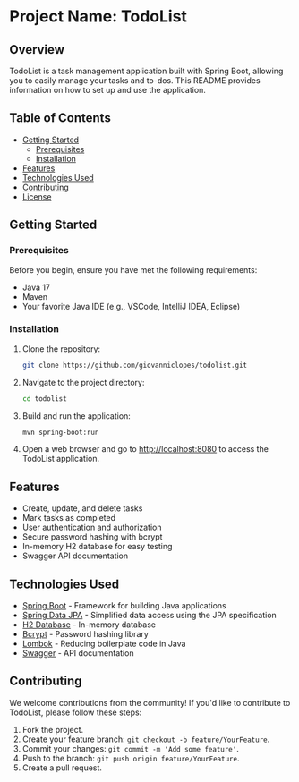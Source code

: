 # Project Name: TodoList

## Overview

TodoList is a task management application built with Spring Boot, allowing you to easily manage your tasks and to-dos. This README provides information on how to set up and use the application.

## Table of Contents

- [Getting Started](#getting-started)
  - [Prerequisites](#prerequisites)
  - [Installation](#installation)
- [Features](#features)
- [Technologies Used](#technologies-used)
- [Contributing](#contributing)
- [License](#license)

## Getting Started

### Prerequisites

Before you begin, ensure you have met the following requirements:

- Java 17
- Maven
- Your favorite Java IDE (e.g., VSCode, IntelliJ IDEA, Eclipse)

### Installation

1. Clone the repository:

   ```bash
   git clone https://github.com/giovanniclopes/todolist.git
   ```

2. Navigate to the project directory:

   ```bash
   cd todolist
   ```

3. Build and run the application:

   ```bash
   mvn spring-boot:run
   ```

4. Open a web browser and go to [http://localhost:8080](http://localhost:8080) to access the TodoList application.

## Features

- Create, update, and delete tasks
- Mark tasks as completed
- User authentication and authorization
- Secure password hashing with bcrypt
- In-memory H2 database for easy testing
- Swagger API documentation

## Technologies Used

- [Spring Boot](https://spring.io/projects/spring-boot) - Framework for building Java applications
- [Spring Data JPA](https://spring.io/projects/spring-data-jpa) - Simplified data access using the JPA specification
- [H2 Database](https://www.h2database.com/html/main.html) - In-memory database
- [Bcrypt](https://github.com/patrickfav/bcrypt) - Password hashing library
- [Lombok](https://projectlombok.org/) - Reducing boilerplate code in Java
- [Swagger](https://swagger.io/) - API documentation

## Contributing

We welcome contributions from the community! If you'd like to contribute to TodoList, please follow these steps:

1. Fork the project.
2. Create your feature branch: `git checkout -b feature/YourFeature`.
3. Commit your changes: `git commit -m 'Add some feature'`.
4. Push to the branch: `git push origin feature/YourFeature`.
5. Create a pull request.